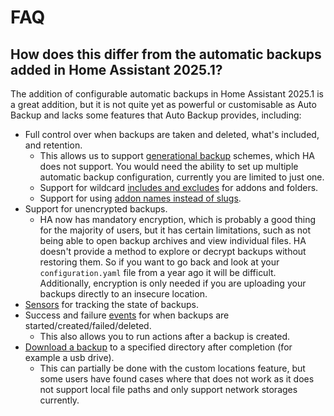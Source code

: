# FAQ

## How does this differ from the automatic backups added in Home Assistant 2025.1?

The addition of configurable automatic backups in Home Assistant 2025.1 is a great addition, but it is not quite yet as powerful or customisable as Auto Backup and lacks some features that Auto Backup provides, including:

-   Full control over when backups are taken and deleted, what's included, and retention.
    -   This allows us to support [generational backup](advanced-examples.md#generational-backups) schemes, which HA does not support. You would need the ability to set up multiple automatic backup configuration, currently you are limited to just one.
    -   Support for wildcard [includes and excludes](services.md) for addons and folders.
    -   Support for using [addon names instead of slugs](services.md#addon-and-folder-names).
-   Support for unencrypted backups.
    -   HA now has mandatory encryption, which is probably a good thing for the majority of users, but it has certain limitations, such as not being able to open backup archives and view individual files. HA doesn't provide a method to explore or decrypt backups without restoring them. So if you want to go back and look at your `configuration.yaml` file from a year ago it will be difficult. Additionally, encryption is only needed if you are uploading your backups directly to an insecure location.
-   [Sensors](sensors.md) for tracking the state of backups.
-   Success and failure [events](events.md) for when backups are started/created/failed/deleted.
    -   This also allows you to run actions after a backup is created.
-   [Download a backup](services.md#download-path) to a specified directory after completion (for example a usb drive).
    -   This can partially be done with the custom locations feature, but some users have found cases where that does not work as it does not support local file paths and only support network storages currently.
